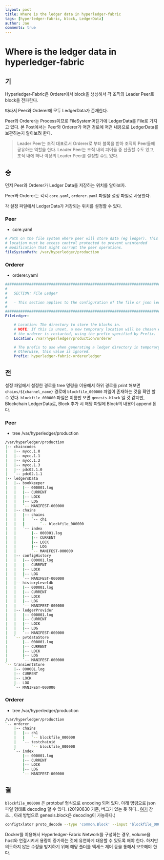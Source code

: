 ```yaml
---
layout: post
title: Where is the ledger data in hyperledger-fabric
tags: [hyperledger-fabric, block, LedgerData]
author: Jae
comments: true
---
```



# Where is the ledger data in hyperledger-fabric

## 기

Hyperledger-Fabric은 Orderer에서 block을 생성해서 각 조직의 Leader Peer로 block을 전파한다.

따라서 Peer와 Orderer에 모두 LedgerData가 존재한다.

Peer와 Orderer는 Process이므로 FileSystem어딘가에 LedgerData를 File로 가지고 있다. 본 Post에서는 Peer와 Orderer가 어떤 경로에 어떤 내용으로 LedgerData를 보관하는지 알아보려 한다.

> Leader Peer는 조직 대표로서 Orderer로 부터 블록을 받아 조직의 Peer들에 공유하는 역할을 한다. Leader Peer는 조직 내의 피어들 중 선출할 수도 있고, 조직 내에 하나 이상의 Leader Peer를 설정할 수도 있다.

## 승

먼저 Peer와 Orderer가 Ledger Data를 저장하는 위치를 알아보자.

Peer와 Orderer는 각각 `core.yaml`, `orderer.yaml` 파일을 설정 파일로 사용한다.

각 설정 파일에서 LedgerData가 저장되는 위치를 설정할 수 있다.

### Peer

- core.yaml

```yaml
# Path on the file system where peer will store data (eg ledger). This
# location must be access control protected to prevent unintended
# modification that might corrupt the peer operations.
fileSystemPath: /var/hyperledger/production
```
### Orderer

- orderer.yaml

```yaml
################################################################################
#
#   SECTION: File Ledger
#
#   - This section applies to the configuration of the file or json ledgers.
#
################################################################################
FileLedger:

    # Location: The directory to store the blocks in.
    # NOTE: If this is unset, a new temporary location will be chosen every time
    # the orderer is restarted, using the prefix specified by Prefix.
    Location: /var/hyperledger/production/orderer

    # The prefix to use when generating a ledger directory in temporary space.
    # Otherwise, this value is ignored.
    Prefix: hyperledger-fabric-ordererledger
```

## 전

설정 파일에서 설정한 경로를 tree 명령을 이용해서 하위 경로를 print 해보면 `chains/${channel_name}` 경로에 `blockfile_000000` 파일이 존재하는 것을 확인 할 수 있다. `blockfile_000000` 파일은 이름만 보면 `genesis.block` 일 것 같지만, Blockchain LedgerData로, Block 추가 시 해당 파일에 Block의 내용이 append 된다.

### Peer

- tree /var/hyperledger/production

```bash
/var/hyperledger/production
|-- chaincodes
|   |-- mycc.1.0
|   |-- mycc.1.1
|   |-- mycc.1.2
|   |-- mycc.1.3
|   |-- pdc02.1.0
|   `-- pdc02.1.1
|-- ledgersData
|   |-- bookkeeper
|   |   |-- 000001.log
|   |   |-- CURRENT
|   |   |-- LOCK
|   |   |-- LOG
|   |   `-- MANIFEST-000000
|   |-- chains
|   |   |-- chains
|   |   |   `-- ch1
|   |   |       `-- blockfile_000000
|   |   `-- index
|   |       |-- 000001.log
|   |       |-- CURRENT
|   |       |-- LOCK
|   |       |-- LOG
|   |       `-- MANIFEST-000000
|   |-- configHistory
|   |   |-- 000001.log
|   |   |-- CURRENT
|   |   |-- LOCK
|   |   |-- LOG
|   |   `-- MANIFEST-000000
|   |-- historyLeveldb
|   |   |-- 000001.log
|   |   |-- CURRENT
|   |   |-- LOCK
|   |   |-- LOG
|   |   `-- MANIFEST-000000
|   |-- ledgerProvider
|   |   |-- 000001.log
|   |   |-- CURRENT
|   |   |-- LOCK
|   |   |-- LOG
|   |   `-- MANIFEST-000000
|   `-- pvtdataStore
|       |-- 000001.log
|       |-- CURRENT
|       |-- LOCK
|       |-- LOG
|       `-- MANIFEST-000000
`-- transientStore
    |-- 000001.log
    |-- CURRENT
    |-- LOCK
    |-- LOG
    `-- MANIFEST-000000
```

### Orderer

- tree /var/hyperledger/production

```bash
/var/hyperledger/production
`-- orderer
    |-- chains
    |   |-- ch1
    |   |   `-- blockfile_000000
    |   `-- testchainid
    |       `-- blockfile_000000
    `-- index
        |-- 000001.log
        |-- CURRENT
        |-- LOCK
        |-- LOG
        `-- MANIFEST-000000
```

## 결

`blockfile_000000` 은 protobuf 형식으로 encoding 되어 있다. 아래 명령으로 json 파일 형태로 decoding 할 수 있다. (20190630 기준, 버그가 있는 듯 하다.. [여기](https://jira.hyperledger.org/browse/FAB-15037?workflowName=FAB%3A+Bug+Workflow&stepId=2) 참조.., 아래 방법으로 genesis.block은 decoding이 가능하다.)

```bash
configtxlator proto_decode --type 'common.Block' --input 'blockfile_000000' --output 'block.json'
```

Docker를 이용해서 Hyperledger-Fabric Network를 구성하는 경우, volume을 host와 연결시켜서 용량이 증가하는 것에 유연하게 대응할 수 있도록 해야 한다. 하지만 의도하지 않은 수정을 방지하기 위해 해당 폴더를 액세스 제어 등을 통해서 보호해야 한다.